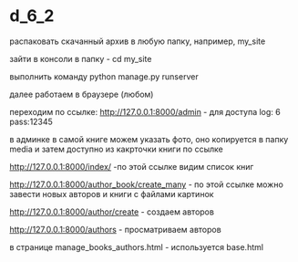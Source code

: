 # d_6_2

распаковать скачанный архив в любую папку, например, my_site


зайти в консоли в папку  - 
cd my_site

выполнить команду
python manage.py runserver

далее работаем в браузере (любом)

переходим по ссылке:
http://127.0.0.1:8000/admin  -
для доступа  log: 6 
pass:12345

в админке в самой книге можем указать фото, оно копируется в папку media  и затем доступно из какрточки книги по ссылке 

http://127.0.0.1:8000/index/  -по этой ссылке видим список книг

http://127.0.0.1:8000/author_book/create_many  - по этой ссылке можно завести новых авторов и книги с файлами картинок

http://127.0.0.1:8000/author/create  - создаем авторов

http://127.0.0.1:8000/authors  - просматриваем авторов

в странице manage_books_authors.html - используется base.html

